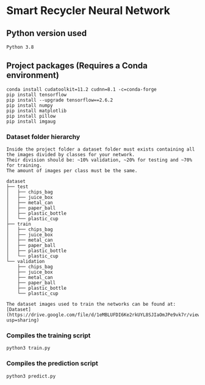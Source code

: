 # Smart Recycler Neural Network

## Python version used
```
Python 3.8
```

## Project packages (Requires a Conda environment)
```
conda install cudatoolkit=11.2 cudnn=8.1 -c=conda-forge
pip install tensorflow
pip install --upgrade tensorflow==2.6.2
pip install numpy
pip install matplotlib
pip install pillow
pip install imgaug
```

### Dataset folder hierarchy
```
Inside the project folder a dataset folder must exists containing all the images divided by classes for your network.
Their division should be: ~10% validation, ~20% for testing and ~70% for training.
The amount of images per class must be the same.

dataset
├── test
│   ├── chips_bag
│   ├── juice_box
│   ├── metal_can
│   ├── paper_ball
│   ├── plastic_bottle
│   └── plastic_cup
├── train
│   ├── chips_bag
│   ├── juice_box
│   ├── metal_can
│   ├── paper_ball
│   ├── plastic_bottle
│   └── plastic_cup
└── validation
    ├── chips_bag
    ├── juice_box
    ├── metal_can
    ├── paper_ball
    ├── plastic_bottle
    └── plastic_cup
    
The dataset images used to train the networks can be found at:
[Dataset](https://drive.google.com/file/d/1eMBLUFDI6Ke2rkUYL8SJIaOmJPe9vk7r/view?usp=sharing)
```

### Compiles the training script
```
python3 train.py
```

### Compiles the prediction script
```
python3 predict.py
